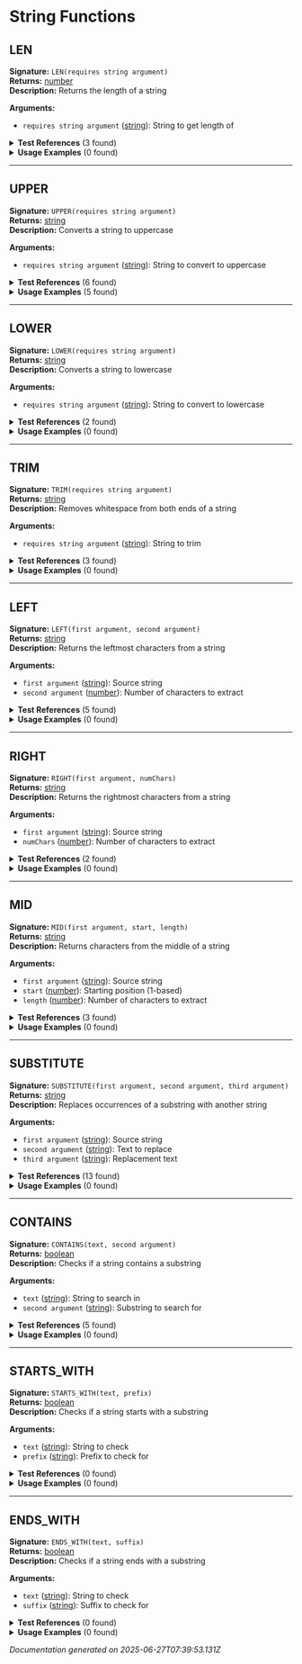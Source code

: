 # String Functions


## LEN

**Signature:** `LEN(requires string argument)`  
**Returns:** [number](../types.md#number)  
**Description:** Returns the length of a string

**Arguments:**
- `requires string argument` ([string](../types.md#string)): String to get length of


<details>
<summary><strong>Test References</strong> (3 found)</summary>

- **text-functions.test.js** (3 references)
  - [Line 30](/tests/text-functions.test.js#L30): `const result = evaluateFormula('LEN("hello")', testContext);`
  - [Line 72](/tests/text-functions.test.js#L72): `const result = evaluateFormula('LEN("hello") + 5', testContext);`
  - [Line 209](/tests/text-functions.test.js#L209): `() => evaluateFormula('LEN(TODAY())', testContext),`
</details>

<details>
<summary><strong>Usage Examples</strong> (0 found)</summary>

No usage examples found for this function.
</details>

---

## UPPER

**Signature:** `UPPER(requires string argument)`  
**Returns:** [string](../types.md#string)  
**Description:** Converts a string to uppercase

**Arguments:**
- `requires string argument` ([string](../types.md#string)): String to convert to uppercase


<details>
<summary><strong>Test References</strong> (6 found)</summary>

- **text-functions.test.js** (6 references)
  - [Line 12](/tests/text-functions.test.js#L12): `const result = evaluateFormula('UPPER("hello world")', testContext);`
  - [Line 60](/tests/text-functions.test.js#L60): `const result = evaluateFormula('UPPER(name)', testContext);`
  - [Line 66](/tests/text-functions.test.js#L66): `const result = evaluateFormula('UPPER(LEFT(TRIM(name), 3)) & "..."', testContext);`
  - [Line 98](/tests/text-functions.test.js#L98): `const result = evaluateFormula('UPPER(SUBSTITUTE(company_name, "LLC", "Limited Liability Company"))', testContext);`
  - [Line 119](/tests/text-functions.test.js#L119): `() => evaluateFormula('UPPER("hello", "world")', testContext),`
  - [Line 128](/tests/text-functions.test.js#L128): `() => evaluateFormula('UPPER(42)', testContext),`
</details>

<details>
<summary><strong>Usage Examples</strong> (5 found)</summary>

- **examples/table/customer/contact_card.formula** (1 reference)
  - [Line 1](/examples/table/customer/contact_card.formula#L1): `first_name & " " & last_name & " | " & email & " | " & phone & " | Budget: $" & STRING(ROUND(budget_min/1000, 0)) & "K-$" & STRING(ROUND(budget_max/1000, 0)) & "K | " & STRING(preferred_bedrooms) & "BR | " & UPPER(status) & " | " & assigned_rep_id_rel.name`

- **examples/table/listing/agent_listing_summary.formula** (1 reference)
  - [Line 1](/examples/table/listing/agent_listing_summary.formula#L1): `address & " - Listed by " & listing_agent_id_rel.name & " (" & listing_agent_id_rel.region & ") | " & IF(status = "active", "🟢 ACTIVE", IF(status = "pending", "🟡 PENDING", IF(status = "sold", "🔴 SOLD", "⚪ " & UPPER(status))))`

- **examples/table/listing/market_summary.formula** (1 reference)
  - [Line 1](/examples/table/listing/market_summary.formula#L1): `address & " | $" & STRING(ROUND(listing_price/1000, 0)) & "K | " & STRING(bedrooms) & "bed/" & STRING(bathrooms) & "bath | " & STRING(ROUND(listing_price/square_feet, 0)) & "/sqft | " & STRING(days_on_market) & " days | " & UPPER(status)`

- **examples/table/opportunity/deal_summary.formula** (1 reference)
  - [Line 1](/examples/table/opportunity/deal_summary.formula#L1): `customer_id_rel.first_name & " " & customer_id_rel.last_name & " → " & listing_id_rel.address & " | " & UPPER(stage) & " | $" & STRING(ROUND(NULLVALUE(offer_amount, listing_id_rel.listing_price)/1000, 0)) & "K | " & STRING(probability) & "% | " & NULLVALUE(financing_type, "TBD")`

- **examples/table/opportunity/pipeline_status.formula** (1 reference)
  - [Line 1](/examples/table/opportunity/pipeline_status.formula#L1): `IF(stage = "closed", "🎉 CLOSED", IF(stage = "under_contract", "📋 CONTRACT", IF(stage = "negotiating", "💬 NEGOTIATE", IF(stage = "showing", "👁️ SHOWING", IF(stage = "contingent", "⏳ CONTINGENT", "🔍 " & UPPER(stage)))))) & " | " & customer_id_rel.first_name & " " & customer_id_rel.last_name & " | " & listing_id_rel.address`
</details>

---

## LOWER

**Signature:** `LOWER(requires string argument)`  
**Returns:** [string](../types.md#string)  
**Description:** Converts a string to lowercase

**Arguments:**
- `requires string argument` ([string](../types.md#string)): String to convert to lowercase


<details>
<summary><strong>Test References</strong> (2 found)</summary>

- **text-functions.test.js** (2 references)
  - [Line 18](/tests/text-functions.test.js#L18): `const result = evaluateFormula('LOWER("HELLO WORLD")', testContext);`
  - [Line 191](/tests/text-functions.test.js#L191): `() => evaluateFormula('LOWER(revenue)', testContext),`
</details>

<details>
<summary><strong>Usage Examples</strong> (0 found)</summary>

No usage examples found for this function.
</details>

---

## TRIM

**Signature:** `TRIM(requires string argument)`  
**Returns:** [string](../types.md#string)  
**Description:** Removes whitespace from both ends of a string

**Arguments:**
- `requires string argument` ([string](../types.md#string)): String to trim


<details>
<summary><strong>Test References</strong> (3 found)</summary>

- **text-functions.test.js** (3 references)
  - [Line 24](/tests/text-functions.test.js#L24): `const result = evaluateFormula('TRIM("  hello  ")', testContext);`
  - [Line 66](/tests/text-functions.test.js#L66): `const result = evaluateFormula('UPPER(LEFT(TRIM(name), 3)) & "..."', testContext);`
  - [Line 200](/tests/text-functions.test.js#L200): `() => evaluateFormula('TRIM(123)', testContext),`
</details>

<details>
<summary><strong>Usage Examples</strong> (0 found)</summary>

No usage examples found for this function.
</details>

---

## LEFT

**Signature:** `LEFT(first argument, second argument)`  
**Returns:** [string](../types.md#string)  
**Description:** Returns the leftmost characters from a string

**Arguments:**
- `first argument` ([string](../types.md#string)): Source string
- `second argument` ([number](../types.md#number)): Number of characters to extract


<details>
<summary><strong>Test References</strong> (5 found)</summary>

- **text-functions.test.js** (5 references)
  - [Line 36](/tests/text-functions.test.js#L36): `const result = evaluateFormula('LEFT("hello world", 5)', testContext);`
  - [Line 66](/tests/text-functions.test.js#L66): `const result = evaluateFormula('UPPER(LEFT(TRIM(name), 3)) & "..."', testContext);`
  - [Line 137](/tests/text-functions.test.js#L137): `() => evaluateFormula('LEFT("hello")', testContext),`
  - [Line 146](/tests/text-functions.test.js#L146): `() => evaluateFormula('LEFT(123, 5)', testContext),`
  - [Line 218](/tests/text-functions.test.js#L218): `() => evaluateFormula('LEFT("hello", "world")', testContext),`
</details>

<details>
<summary><strong>Usage Examples</strong> (0 found)</summary>

No usage examples found for this function.
</details>

---

## RIGHT

**Signature:** `RIGHT(first argument, numChars)`  
**Returns:** [string](../types.md#string)  
**Description:** Returns the rightmost characters from a string

**Arguments:**
- `first argument` ([string](../types.md#string)): Source string
- `numChars` ([number](../types.md#number)): Number of characters to extract


<details>
<summary><strong>Test References</strong> (2 found)</summary>

- **text-functions.test.js** (2 references)
  - [Line 42](/tests/text-functions.test.js#L42): `const result = evaluateFormula('RIGHT("hello world", 5)', testContext);`
  - [Line 227](/tests/text-functions.test.js#L227): `() => evaluateFormula('RIGHT(123, "abc")', testContext),`
</details>

<details>
<summary><strong>Usage Examples</strong> (0 found)</summary>

No usage examples found for this function.
</details>

---

## MID

**Signature:** `MID(first argument, start, length)`  
**Returns:** [string](../types.md#string)  
**Description:** Returns characters from the middle of a string

**Arguments:**
- `first argument` ([string](../types.md#string)): Source string
- `start` ([number](../types.md#number)): Starting position (1-based)
- `length` ([number](../types.md#number)): Number of characters to extract


<details>
<summary><strong>Test References</strong> (3 found)</summary>

- **text-functions.test.js** (3 references)
  - [Line 48](/tests/text-functions.test.js#L48): `const result = evaluateFormula('MID("hello world", 2, 5)', testContext);`
  - [Line 155](/tests/text-functions.test.js#L155): `() => evaluateFormula('MID("hello", 2)', testContext),`
  - [Line 236](/tests/text-functions.test.js#L236): `() => evaluateFormula('MID(123, "start", "length")', testContext),`
</details>

<details>
<summary><strong>Usage Examples</strong> (0 found)</summary>

No usage examples found for this function.
</details>

---

## SUBSTITUTE

**Signature:** `SUBSTITUTE(first argument, second argument, third argument)`  
**Returns:** [string](../types.md#string)  
**Description:** Replaces occurrences of a substring with another string

**Arguments:**
- `first argument` ([string](../types.md#string)): Source string
- `second argument` ([string](../types.md#string)): Text to replace
- `third argument` ([string](../types.md#string)): Replacement text


<details>
<summary><strong>Test References</strong> (13 found)</summary>

- **if-function.test.js** (1 reference)
  - [Line 60](/tests/if-function.test.js#L60): `const result = evaluateFormula('IF(CONTAINS("Company LLC", "LLC"), SUBSTITUTE("Company LLC", "LLC", "Limited"), "No change")', testContext);`

- **text-functions.test.js** (12 references)
  - [Line 80](/tests/text-functions.test.js#L80): `const result = evaluateFormula('SUBSTITUTE("hello world", "world", "universe")', testContext);`
  - [Line 86](/tests/text-functions.test.js#L86): `const result = evaluateFormula('SUBSTITUTE(name, "Inc", "LLC")', testContext);`
  - [Line 92](/tests/text-functions.test.js#L92): `const result = evaluateFormula('SUBSTITUTE("hello hello world", "hello", "hi")', testContext);`
  - [Line 98](/tests/text-functions.test.js#L98): `const result = evaluateFormula('UPPER(SUBSTITUTE(company_name, "LLC", "Limited Liability Company"))', testContext);`
  - [Line 104](/tests/text-functions.test.js#L104): `const result = evaluateFormula('SUBSTITUTE("hello world", "hello ", "")', testContext);`
  - [Line 110](/tests/text-functions.test.js#L110): `const result = evaluateFormula('SUBSTITUTE("hello world", "world", "universe") & "!"', testContext);`
  - [Line 173](/tests/text-functions.test.js#L173): `() => evaluateFormula('SUBSTITUTE("hello", "world")', testContext),`
  - [Line 182](/tests/text-functions.test.js#L182): `() => evaluateFormula('SUBSTITUTE(123, "1", "2")', testContext),`
  - [Line 254](/tests/text-functions.test.js#L254): `() => evaluateFormula('SUBSTITUTE("hello", "world", "universe", "extra")', testContext),`
  - [Line 263](/tests/text-functions.test.js#L263): `() => evaluateFormula('SUBSTITUTE("hello", 123, "world")', testContext),`
  - [Line 272](/tests/text-functions.test.js#L272): `() => evaluateFormula('SUBSTITUTE("hello", "world", 123)', testContext),`
  - [Line 281](/tests/text-functions.test.js#L281): `() => evaluateFormula('SUBSTITUTE(revenue, "hello", TODAY())', testContext),`
</details>

<details>
<summary><strong>Usage Examples</strong> (0 found)</summary>

No usage examples found for this function.
</details>

---

## CONTAINS

**Signature:** `CONTAINS(text, second argument)`  
**Returns:** [boolean](../types.md#boolean)  
**Description:** Checks if a string contains a substring

**Arguments:**
- `text` ([string](../types.md#string)): String to search in
- `second argument` ([string](../types.md#string)): Substring to search for


<details>
<summary><strong>Test References</strong> (5 found)</summary>

- **if-function.test.js** (2 references)
  - [Line 54](/tests/if-function.test.js#L54): `const result = evaluateFormula('IF(CONTAINS("hello world", "world"), "Found", "Not found")', testContext);`
  - [Line 60](/tests/if-function.test.js#L60): `const result = evaluateFormula('IF(CONTAINS("Company LLC", "LLC"), SUBSTITUTE("Company LLC", "LLC", "Limited"), "No change")', testContext);`

- **text-functions.test.js** (3 references)
  - [Line 54](/tests/text-functions.test.js#L54): `const result = evaluateFormula('CONTAINS("hello world", "world")', testContext);`
  - [Line 164](/tests/text-functions.test.js#L164): `() => evaluateFormula('CONTAINS("hello", 123)', testContext),`
  - [Line 245](/tests/text-functions.test.js#L245): `() => evaluateFormula('CONTAINS("hello")', testContext),`
</details>

<details>
<summary><strong>Usage Examples</strong> (0 found)</summary>

No usage examples found for this function.
</details>

---

## STARTS_WITH

**Signature:** `STARTS_WITH(text, prefix)`  
**Returns:** [boolean](../types.md#boolean)  
**Description:** Checks if a string starts with a substring

**Arguments:**
- `text` ([string](../types.md#string)): String to check
- `prefix` ([string](../types.md#string)): Prefix to check for


<details>
<summary><strong>Test References</strong> (0 found)</summary>

No test references found for this function.
</details>

<details>
<summary><strong>Usage Examples</strong> (0 found)</summary>

No usage examples found for this function.
</details>

---

## ENDS_WITH

**Signature:** `ENDS_WITH(text, suffix)`  
**Returns:** [boolean](../types.md#boolean)  
**Description:** Checks if a string ends with a substring

**Arguments:**
- `text` ([string](../types.md#string)): String to check
- `suffix` ([string](../types.md#string)): Suffix to check for


<details>
<summary><strong>Test References</strong> (0 found)</summary>

No test references found for this function.
</details>

<details>
<summary><strong>Usage Examples</strong> (0 found)</summary>

No usage examples found for this function.
</details>


*Documentation generated on 2025-06-27T07:39:53.131Z*
